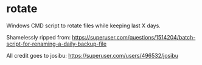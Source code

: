# rotate
Windows CMD script to rotate files while keeping last X days.

Shamelessly ripped from:
  https://superuser.com/questions/1514204/batch-script-for-renaming-a-daily-backup-file
  
All credit goes to josibu:
  https://superuser.com/users/496532/josibu
